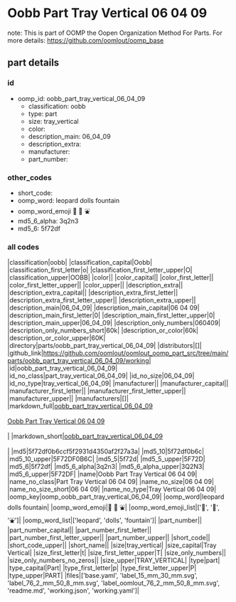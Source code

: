 # Oobb Part Tray Vertical 06 04 09  

note: This is part of OOMP the Oopen Organization Method For Parts. For more details: https://github.com/oomlout/oomp_base

##  part details





### id
* oomp_id: oobb_part_tray_vertical_06_04_09
  * classification: oobb
  * type: part
  * size: tray_vertical
  * color: 
  * description_main: 06_04_09
  * description_extra: 
  * manufacturer: 
  * part_number: 

### other_codes
* short_code: 
* oomp_word: leopard dolls fountain
* oomp_word_emoji :leopard: :dolls: :fountain:
* md5_6_alpha: 3q2n3
* md5_6: 5f72df

### all codes 
|classification|oobb|
|classification_capital|Oobb|
|classification_first_letter|o|
|classification_first_letter_upper|O|
|classification_upper|OOBB|
|color||
|color_capital||
|color_first_letter||
|color_first_letter_upper||
|color_upper||
|description_extra||
|description_extra_capital||
|description_extra_first_letter||
|description_extra_first_letter_upper||
|description_extra_upper||
|description_main|06_04_09|
|description_main_capital|06 04 09|
|description_main_first_letter|0|
|description_main_first_letter_upper|0|
|description_main_upper|06_04_09|
|description_only_numbers|060409|
|description_only_numbers_short|60k|
|description_or_color|60k|
|description_or_color_upper|60K|
|directory|parts/oobb_part_tray_vertical_06_04_09|
|distributors|[]|
|github_link|https://github.com/oomlout/oomlout_oomp_part_src/tree/main/parts/oobb_part_tray_vertical_06_04_09/working|
|id|oobb_part_tray_vertical_06_04_09|
|id_no_class|part_tray_vertical_06_04_09|
|id_no_size|06_04_09|
|id_no_type|tray_vertical_06_04_09|
|manufacturer||
|manufacturer_capital||
|manufacturer_first_letter||
|manufacturer_first_letter_upper||
|manufacturer_upper||
|manufacturers|[]|
|markdown_full|[oobb_part_tray_vertical_06_04_09](https://github.com/oomlout/oomlout_oomp_part_src/tree/main/parts/oobb_part_tray_vertical_06_04_09/working)<br>[](https://github.com/oomlout/oomlout_oomp_part_src/tree/main/parts/oobb_part_tray_vertical_06_04_09/working)<br>[Oobb Part Tray Vertical 06 04 09](https://github.com/oomlout/oomlout_oomp_part_src/tree/main/parts/oobb_part_tray_vertical_06_04_09/working)<br><br>|
|markdown_short|[oobb_part_tray_vertical_06_04_09](https://github.com/oomlout/oomlout_oomp_part_src/tree/main/parts/oobb_part_tray_vertical_06_04_09/working)<br><br>|
|md5|5f72df0b6ccf5f2931d4350af2f27a3a|
|md5_10|5f72df0b6c|
|md5_10_upper|5F72DF0B6C|
|md5_5|5f72d|
|md5_5_upper|5F72D|
|md5_6|5f72df|
|md5_6_alpha|3q2n3|
|md5_6_alpha_upper|3Q2N3|
|md5_6_upper|5F72DF|
|name|Oobb Part Tray Vertical 06 04 09|
|name_no_class|Part Tray Vertical 06 04 09|
|name_no_size|06 04 09|
|name_no_size_short|06 04 09|
|name_no_type|Tray Vertical 06 04 09|
|oomp_key|oomp_oobb_part_tray_vertical_06_04_09|
|oomp_word|leopard dolls fountain|
|oomp_word_emoji|:leopard: :dolls: :fountain:|
|oomp_word_emoji_list|[':leopard:', ':dolls:', ':fountain:']|
|oomp_word_list|['leopard', 'dolls', 'fountain']|
|part_number||
|part_number_capital||
|part_number_first_letter||
|part_number_first_letter_upper||
|part_number_upper||
|short_code||
|short_code_upper||
|short_name||
|size|tray_vertical|
|size_capital|Tray Vertical|
|size_first_letter|t|
|size_first_letter_upper|T|
|size_only_numbers||
|size_only_numbers_no_zeros||
|size_upper|TRAY_VERTICAL|
|type|part|
|type_capital|Part|
|type_first_letter|p|
|type_first_letter_upper|P|
|type_upper|PART|
|files|['base.yaml', 'label_15_mm_30_mm.svg', 'label_76_2_mm_50_8_mm.svg', 'label_oomlout_76_2_mm_50_8_mm.svg', 'readme.md', 'working.json', 'working.yaml']|
